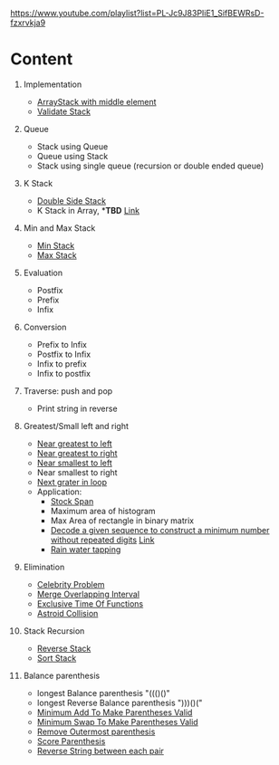 
https://www.youtube.com/playlist?list=PL-Jc9J83PIiE1_SifBEWRsD-fzxrvkja9

# Content

1. Implementation
    - [ArrayStack with middle element](ArrayStack.java)
    - [Validate Stack](ValidateStack.java)

1. Queue
    - Stack using Queue
    - Queue using Stack
    - Stack using single queue (recursion or double ended queue)

1. K Stack
    - [Double Side Stack](DoubleSideStack.java)
    - K Stack in Array, ***TBD** [Link](https://www.youtube.com/watch?v=9x7TYLP3714&list=PLDdcY4olLQk1bZS0OOFLAysk6keprt00U&index=3&ab_channel=CodeLibrary)

1. Min and Max Stack
    - [Min Stack](MinStack.java)
    - [Max Stack](MaxStack.java)

1. Evaluation
    - Postfix
    - Prefix
    - Infix

1. Conversion
    - Prefix to Infix
    - Postfix to Infix
    - Infix to prefix
    - Infix to postfix

1. Traverse: push and pop
    - Print string in reverse

1. Greatest/Small left and right
    - [Near greatest to left](NextGraterElementLeft.java)
    - [Near greatest to right](NextLargestElement.java)
    - [Near smallest to left](NextSmallestLeft.java)
    - Near smallest to right
    - [Next grater in loop](NextLargeInLoop.java)
    - Application:
        - [Stock Span](StockSpanProblem.java)
        - Maximum area of histogram
        - Max Area of rectangle in binary matrix
        - [Decode a given sequence to construct a minimum number without repeated digits](DecodeSeq.java) [Link](https://www.techiedelight.com/decode-the-given-sequence-construct-minimum-number-without-repeated-digits/)
        - [Rain water tapping](RainWaterTapping.java)

1. Elimination
    - [Celebrity Problem](CelebrityProblem.java)
    - [Merge Overlapping Interval](MergeOverlapInterval.java)
    - [Exclusive Time Of Functions](ExclusiveTime.java)
    - [Astroid Collision](AstroidCollision.java)

1. Stack Recursion
    - [Reverse Stack](ReverseStack.java)
    - [Sort Stack](SortStack.java)

1. Balance parenthesis
    - longest Balance parenthesis "((()()"
    - longest Reverse Balance parenthesis ")))()("
    - [Minimum Add To Make Parentheses Valid](MinAddtoBalance.java)
    - [Minimum Swap To Make Parentheses Valid](MinSwapBalance.java)
    - [Remove Outermost parenthesis](RemoveOuterMost.java)
    - [Score Parenthesis](ScoreBrackets.java)
    - [Reverse String between each pair](ReverseWhinInPair.java)
